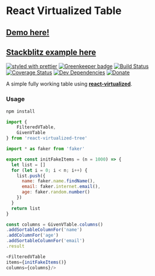# React Virtualized Table
[Demo here!](http://matteoterrinoni.it/react-virtualized-tree-demo/ "Demo here!")
---
[Stackblitz example here](https://stackblitz.com/edit/react-virtualized-tree "Stackblitz example here")
---
[![styled with prettier](https://img.shields.io/badge/styled_with-prettier-ff69b4.svg)](https://github.com/prettier/prettier)
[![Greenkeeper badge](https://badges.greenkeeper.io/matteoterrinoni/react-virtualized-tree.svg)](https://greenkeeper.io/)
[![Build Status](https://travis-ci.org/matteoterrinoni/react-virtualized-tree.svg?branch=master)](https://travis-ci.org/matteoterrinoni/react-virtualized-tree)
[![Coverage Status](https://coveralls.io/repos/github/matteoterrinoni/react-virtualized-tree/badge.svg?branch=master)](https://coveralls.io/github/matteoterrinoni/react-virtualized-tree?branch=master)
[![Dev Dependencies](https://david-dm.org/matteoterrinoni/react-virtualized-tree/dev-status.svg)](https://david-dm.org/alexjoverm/typescript-library-starter?type=dev)
[![Donate](https://img.shields.io/badge/donate-paypal-blue.svg)](https://www.paypal.me/matteoterrinoni)

A simple fully working table using **[react-virtualized](https://github.com/bvaughn/react-virtualized)**.

### Usage

```bash
npm install
```

```javascript
import {
	FilteredVTable,
	GivenVTable
} from 'react-virtualized-tree'

import * as faker from 'faker'

export const initFakeItems = (n = 1000) => {
  let list = []
  for (let i = 0; i < n; i++) {
    list.push({
      name: faker.name.findName(),
      email: faker.internet.email(),
      age: faker.random.number()
    })
  }
  return list
}

const columns = GivenVTable.columns()
.addSortableColumnFor('name')
.addColumnFor('age')
.addSortableColumnFor('email')
.result

<FilteredVTable
items={initFakeItems()}
columns={columns}/>

```


